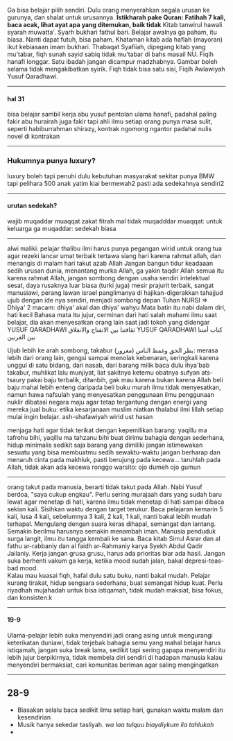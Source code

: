 Ga bisa belajar pilih sendiri.
Dulu orang menyerahkan segala urusan ke gurunya, dan shalat untuk urusannya. 
**Istikharah pake Quran: Fatihah 7 kali, baca acak, lihat ayat apa yang ditemukan, baik tidak**
Kitab tanwirul hawali syarah muwatta'. Syarh bukhari fathul bari. 
Belajar awalnya ga paham, itu biasa. Nanti dapat futuh, bisa paham.
Khataman kitab ada haflah (mayoran) ikut kebiasaan imam bukhari.
Thabaqat Syafiiah, dipegang kitab yang mu'tabar, fiqh sunah sayid sabiq tidak mu'tabar di bahs masail NU.
Fiqih hanafi longgar. Satu ibadah jangan dicampur madzhabnya.
Gambar boleh selama tidak mengakibatkan syirik.
Fiqh tidak bisa satu sisi, Fiqih Awlawiyah Yusuf Qaradhawi.

---
#### hal 31

bisa belajar sambil kerja
abu yusuf pentolan ulama hanafi, padahal paling fakir
abu hurairah juga fakir tapi ahli ilmu
setiap orang punya masa sulit, seperti habiburrahman shirazy, kontrak ngomong ngantor padahal nulis novel di kontrakan

---

### Hukumnya punya luxury?
luxury boleh tapi penuhi dulu kebutuhan masyarakat sekitar
punya BMW tapi pelihara 500 anak yatim
kiai bermewah2 pasti ada sedekahnya sendiri2

---

#### urutan sedekah?
wajib muqaddar muaqqat zakat fitrah mal
tidak muqadddar muaqqat: untuk keluarga 
ga muqaddar: sedekah biasa

---
alwi maliki: pelajar thalibu ilmi harus punya pegangan wirid untuk orang tua agar rezeki lancar
umat terbaik tertawa siang hari karena rahmat allah, dan menangis di malam hari takut azab Allah
Jangan bangun tidur keadaaan sedih urusan dunia, menantang murka Allah, ga yakin taqdir Allah
semua itu karena rahmat Allah,  jangan sombong dengan usaha sendiri
intelektual sesat, daya rusaknya luar biasa
(turki juga) mesir prajurit terbaik, sangat manusiawi, perang lawan israel panglimanya di hajikan-digerakkan tahajjud
ujub dengan ide nya sendiri, menjadi sombong depan Tuhan
NURSI => Dhiya' 2 macam: dhiya' akal dan dhiya' wahyu
Mata batin itu nabi dalam diri, hati kecil
Bahasa mata itu jujur, cerminan dari hati
salah mahami ilmu saat belajar, dia akan menyesatkan orang lain saat jadi tokoh yang didengar
YUSUF QARADHAWI ثقافتنا بين الانفتاح والانغلاق 
YUSUF QARADHAWI كتاب أمتنا بين القرنين

Ujub lebih ke arah sombong, takabur (مغرور) 
بطر الحق وغمط الناس: merasa lebih dari orang lain, gengsi sampai menolak kebenaran, seringkali karena unggul di satu bidang, dari nasab, dari barang milik 
baca dulu ihya'bab takabur, muhlikat lalu munjiyat, liat sakitnya ketemu obatnya
sufyan ats-tsaury pakai baju terbalik, ditanbih, gak mau karena bukan karena Allah
beli baju mahal lebih enteng daripada beli buku murah
ilmu tidak menyesatkan, namun hawa nafsulah yang menyesatkan penggunaan ilmu
penggunaan nuklir dibatasi negara maju agar tetap tergantung dengan energi yang mereka jual
buku: etika kesarjanaan muslim
niatkan thalabul ilmi lillah setiap mulai ingin belajar. 
ash-shafawiyah wirid ust hasan

menjaga hati agar tidak terikat dengan kepemilikan barang: yaqillu ma tafrohu bihi, yaqillu ma tahzanu bihi
buat dirimu bahagia dengan sederhana, hidup minimalis sedikit saja barang yang dimiliki
jangan istimewakan sesuatu yang bisa membuatmu sedih sewaktu-waktu
jangan berharap dan menaruh cinta pada makhluk, pasti berujung pada kecewa... taruhlah pada Allah, tidak akan ada kecewa
ronggo warsito: ojo dumeh ojo gumun

---
orang takut pada manusia, berarti tidak takut pada Allah. Nabi Yusuf berdoa, "saya cukup engkau". 
Perlu sering murajaah dars yang sudah baru lewat agar menetap di hati, karena ilmu tidak menetap di hati sampai dibaca sekian kali. Sisihkan waktu dengan target terukur. Baca pelajaran kemarin 5 kali, lusa 4 kali, sebelumnya 3 kali, 2 kali, 1 kali, nanti bakal lebih mudah terhapal. Mengulang dengan suara keras dihapal, semangat dan lantang.
Semakin berilmu harusnya semakin menambah iman. Manusia penduduk surga langit, ilmu itu tangga kembali ke sana. Baca kitab Sirrul Asrar dan al fathu ar-rabbaniy dan al faidh ar-Rahmaniy karya Syekh Abdul Qadir Jailaniy. 
Kerja jangan grusa grusu, harus ada prioritas biar ada hasil. Jangan suka berhenti vakum ga kerja, ketika mood sudah jalan, bakal depresi-teas-bad mood.   
Kalau mau kuasai fiqh, hafal dulu satu buku, nanti bakal mudah. 
Pelajar kurang tirakat, hidup sengsara sederhana, buat semangat hidup kuat. Perlu riyadhah mujahadah untuk bisa istiqamah, tidak mudah maksiat, bisa fokus, dan konsisten.k 

---

#### 19-9
Ulama-pelajar lebih suka menyendiri jadi orang asing untuk mengurangi keterikatan duniawi,  tidak terjebak bahagia semu yang mahal
belajar harus istiqamah, jangan suka break lama, sedikit tapi sering gapapa
menyendiri itu lebih jujur berpikirnya, tidak membela diri sendiri di hadapan manusia
kalau menyendiri bermaksiat, cari komunitas beriman agar saling mengingatkan

---

## 28-9
- Biasakan selalu baca sedikit ilmu setiap hari, gunakan waktu malam dan kesendirian
- Musik hanya sekedar tasliyah. *wa laa tulquu biaydiykum ila tahlukah*
- 